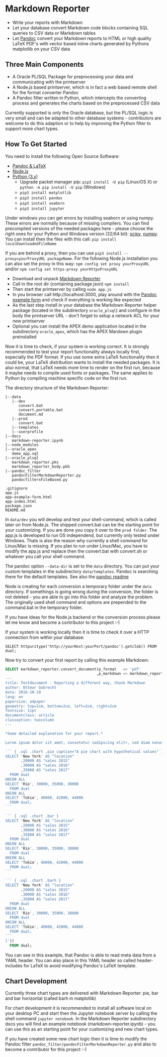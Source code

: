 # Markdown Reporter

- Write your reports with Markdown
- Let your database convert Markdown code blocks containing SQL queries to CSV data or Markdown tables
- Let [Pandoc](http://pandoc.org/) convert your Markdown reports to HTML or high quality LaTeX PDF's with vector based inline charts generated by Pythons matplotlib on your CSV data

## Three Main Components

- A Oracle PL/SQL Package for preprocessing your data and communicating with the printserver
- A Node.js based printserver, which is in fact a web based remote shell for the format converter Pandoc
- A Pandoc filter written in Python, which intercepts the converting process and generates the charts based on the preprocessed CSV data

Currently supported is only the Oracle database, but the PL/SQL logic is very small and can be adapted to other database systems - contributors are welcome to do this adaption or to help by improving the Python filter to support more chart types.

## How To Get Started

You need to install the following Open Source Software:

- [Pandoc & LaTeX](http://pandoc.org/installing.html)
- [Node.js](https://nodejs.org/en/download/)
- [Python (3.x)](https://www.python.org/downloads/)
    - Upgrade packet manager pip: `pip3 install -U pip` (Linux/OS X) or `python -m pip install -U pip` (Windows)
    - `pip3 install matplotlib`
    - `pip3 install pandas`
    - `pip3 install seaborn`
    - `pip3 install jupyter`

Under windows you can get errors by installing seaborn or using numpy. These errors are normally because of missing compilers. You can find precompiled versions of the needed packages here - please choose the right ones for your Python and Windows version (32/64 bit): [scipy](http://www.lfd.uci.edu/~gohlke/pythonlibs/#scipy), [numpy](http://www.lfd.uci.edu/~gohlke/pythonlibs/#numpy). You can install then the files with this call: `pip install localDownloadedFileName`

If you are behind a proxy, then you can use `pip3 install --proxy=yourProxyURL packageName`. For the following Node.js installation you can also set the proxy in this way: `npm config set proxy yourProxyURL` and/or `npm config set https-proxy yourHttpsProxyURL`

- Download and unpack [Markdown Reporter](https://github.com/ogobrecht/markdown-reporter/releases/latest)
- Call in the root dir (containing package.json) `npm install`
- Then start the printserver by calling `node app.js`
- In you browser call http://localhost:3000, play around with the [Pandoc example form](http://localhost:3000/pandoc/example-form) and check if everything is working like expected
- As the last step install in your database the Markdown Reporter helper package (located in the subdirectory `oracle_plsql`) and configure in the body the printserver URL - don't forget to setup a network ACL for your new printserver
- Optional you can install the APEX demo application located in the subdirectory `oracle_apex`, which has the APEX Mardown plugin preinstalled

Now it is time to check, if your system is working correct. It is strongly recommended to test your report functionality always locally first, especially the PDF format. If you use some extra LaTeX functionality then it could be, your LaTeX distribution wants to install the needed packages. It is also normal, that LaTeX needs more time to render on the first run, because it maybe needs to compile used fonts or packages. The same applies to Python by compiling machine specific code on the first run.

The directory structure of the Markdown Reporter:

```
|--data
   |--dev
      convert.bat
      convert.portable.bat
      document.md
   |--prod
      convert.bat
   |--templates
   |--userprofile
|--docs
   markdown-reporter.ipynb
|--node_modules
|--oracle_apex
   demo_app.sql
|--oracle_plsql
   markdown_reporter.pks
   markdown_reporter_body.pkb
|--pandoc_filter
   pandocFilterMarkdownReporter.py
   pandocfiltersFileBased.py

.gitignore
app.js
app-example-form.html
app-index.html
package.json
README.md
```

In `data/dev` you will develop and test your shell-command, which is called later on from Node.js. The shipped convert.bat can be the starting point for your customizing. If you are done you copy it over to the `prod folder`. The app.js is developed to run OS independend, but currently only tested under Windows. Thats is also the reason why currently a shell command for Linux/Mac is missing. If you plan to run under Linux/Mac, you have to modify the app.js and replace then the convert.bat with convert.sh or whatever you call your shell command.

The pandoc option `--data-dir` is set to the `data` directory. You can put your custom templates in the subdirectory `data/templates`. Pandoc is searching there for the default templates. See also the [pandoc readme](http://pandoc.org/README.html#general-options)

Node is creating for each conversion a temporary folder under the `data` directory. If somethings is going wrong during the conversion, the folder is not deleted - you are able to go into this folder and analyze the problem. The originally used shell command and options are prepended to the command.bat in the temporary folder.

If you have ideas for the Node.js backend or the conversion process please let me know and become a contributor to this project :-)

If your system is working locally then it is time to check it over a HTTP connection from within your database:

```
SELECT httpuritype('http://yourHost:yourPort/pandoc').getclob() FROM dual;
```

Now try to convert your first report by calling this example Markdown:

~~~sql
SELECT markdown_reporter.convert_document(p_format   => 'pdf'
                                         ,p_markdown => markdown_reporter.preprocess_data(p_markdown => q'[
---
title: Testdocument - Reporting a different way, thank Markdown
author: Ottmar Gobrecht
date: 2016-10-10
lang: en
papersize: a4paper
geometry: top=2cm, bottom=2cm, left=2cm, right=2cm
fontsize: 11pt
documentclass: article
classoption: twocolumn
---

*Some detailed explanation for your report.*

Lorem ipsum dolor sit amet, consetetur sadipscing elitr, sed diam nonumy eirmod tempor invidunt ut labore et dolore magna aliquyam erat, sed diam voluptua. At vero eos et accusam et justo duo dolores et ea rebum. Stet clita kasd gubergren, no sea takimata sanctus est Lorem ipsum dolor sit amet...

``` { .sql .chart .pie caption="A pie chart with hypothetical values" }
SELECT 'New York' AS "location"
       ,20000 AS "sales 2015"
       ,30000 AS "sales 2016"
       ,35000 AS "sales 2017"
  FROM dual
UNION ALL
SELECT 'Rio', 30000, 35000, 38000
  FROM dual
UNION ALL
SELECT 'Tokio', 40000, 42000, 44000
  FROM dual;
```

``` { .sql .chart .bar }
SELECT 'New York' AS "location"
       ,20000 AS "sales 2015"
       ,30000 AS "sales 2016"
       ,35000 AS "sales 2017"
  FROM dual
UNION ALL
SELECT 'Rio', 30000, 35000, 38000
  FROM dual
UNION ALL
SELECT 'Tokio', 40000, 42000, 44000
  FROM dual;
```

``` { .sql .chart .barh }
SELECT 'New York' AS "location"
       ,20000 AS "sales 2015"
       ,30000 AS "sales 2016"
       ,35000 AS "sales 2017"
  FROM dual
UNION ALL
SELECT 'Rio', 30000, 35000, 38000
  FROM dual
UNION ALL
SELECT 'Tokio', 40000, 42000, 44000
  FROM dual;
```
]'))
  FROM dual;
~~~

You can see in this example, that Pandoc is able to read meta data from a YAML header. You can also place in this YAML header so called header-includes for LaTeX to avoid modifying Pandoc's LaTeX template.

## Chart Development

Currently three chart types are delivered with Markdown Reporter: pie, bar and bar horizontal (called barh in matplotlib)

For chart development it is recommended to install all software local on your desktop PC and start then the Jupyter notebook server by calling the shell command `jupyter notebook`. In the Markdown Reporter subdirectory docs you will find an example notebook (markdown-reporter.ipynb) - you can use this as an starting point for your customizing and new chart types.

If you have created some new chart logic then it is time to modify the Pandoc filter `pandoc_filter/pandocFilterMarkdownReporter.py` and also to become a contributor for this project :-)
